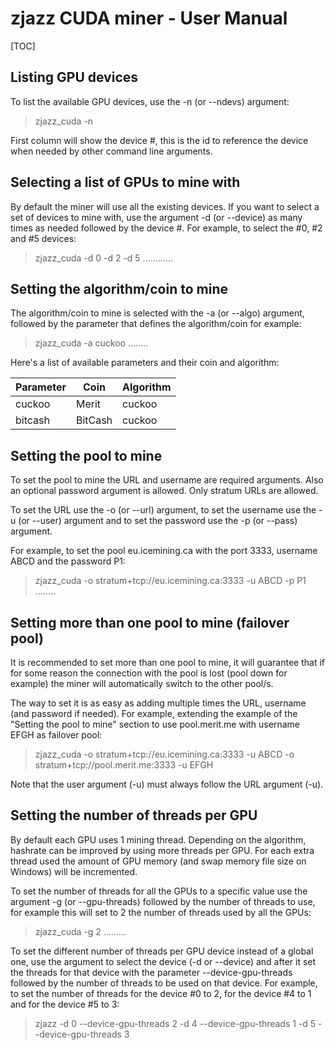 # zjazz CUDA miner - User Manual #

[TOC]

## Listing  GPU devices ##

To list the available GPU devices, use the -n (or --ndevs) argument:

> zjazz_cuda -n

First column will show the device #, this is the id to reference the device when needed by other command line arguments.

## Selecting a list of GPUs to mine with

By default the miner will use all the existing devices. If you want to select a set of devices to mine with, use the argument -d (or --device) as many times as needed followed by the device #. For example, to select the #0, #2 and #5 devices:

> zjazz_cuda -d 0 -d 2 -d 5 ............

## Setting the algorithm/coin to mine ##

The algorithm/coin to mine is selected with the -a (or --algo) argument, followed by the parameter that defines the algorithm/coin for example:

> zjazz_cuda -a cuckoo ........

Here's a list of available parameters and their coin and algorithm:

| Parameter | Coin    | Algorithm |
| --------- | ------- | --------- |
| cuckoo    | Merit   | cuckoo    |
| bitcash   | BitCash | cuckoo    |

## Setting the pool to mine

To set the pool to mine the URL and username are required arguments. Also an optional password argument is allowed. Only stratum URLs are allowed.

To set the URL use  the -o (or --url) argument, to set the username use the -u (or --user) argument and to set the password use the -p (or --pass) argument.

For example, to set the pool eu.icemining.ca with the port 3333, username ABCD and the password P1:

> zjazz_cuda -o stratum+tcp://eu.icemining.ca:3333 -u ABCD -p P1 ........

## Setting more than one pool to mine (failover pool)

It is recommended to set more than one pool to mine, it will guarantee that if for some reason the connection with the pool is lost (pool down for example) the miner will automatically switch to the other pool/s.

The way to set it is as easy as adding multiple times the URL, username (and password if needed). For example, extending the example of the "Setting the pool to mine" section to use pool.merit.me with username EFGH as failover pool:

> zjazz_cuda -o stratum+tcp://eu.icemining.ca:3333 -u ABCD -o stratum+tcp://pool.merit.me:3333 -u EFGH

Note that the user argument (-u) must always follow the URL argument (-u).

## Setting the number of threads per GPU

By default each GPU uses 1 mining thread. Depending on the algorithm, hashrate can be improved by using more threads per GPU. For each extra thread used the amount of GPU memory (and swap memory file size on Windows) will be incremented.

To set the number of threads for all the GPUs to a specific value use the argument -g (or --gpu-threads) followed by the number of threads to use, for example this will set to 2 the number of threads used by all the GPUs:

> zjazz_cuda -g 2 .........

To set the different number of threads per GPU device instead of a global one, use the argument to select the device (-d or --device) and after it set the threads for that device with the parameter --device-gpu-threads followed by the number of threads to be used on that device. For example, to set the number of threads for the device #0 to 2, for the device #4 to 1 and for the device  #5 to 3:

> zjazz -d 0 --device-gpu-threads 2 -d 4 --device-gpu-threads 1 -d 5 --device-gpu-threads 3

